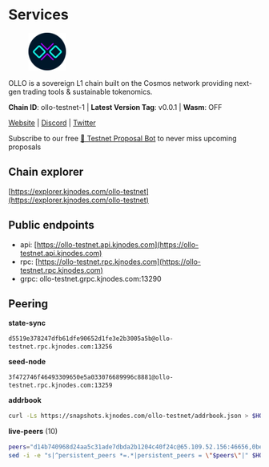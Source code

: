 # Services

<figure><img src="https://raw.githubusercontent.com/kj89/cosmos-images/main/logos/ollo.png" alt=""><figcaption></figcaption></figure>

OLLO is a sovereign L1 chain built on the Cosmos network providing  next-gen trading tools & sustainable tokenomics.

**Chain ID**: ollo-testnet-1 | **Latest Version Tag**: v0.0.1 | **Wasm**: OFF

[Website](https://www.ollostation.zone) | [Discord](https://discord.com/invite/GxBqZ9mSSm) | [Twitter](https://twitter.com/OLLOStation)



Subscribe to our free [🤖 Testnet Proposal Bot](https://t.me/kjnodes_testnet_proposal_bot) to never miss upcoming proposals


## Chain explorer
[https://explorer.kjnodes.com/ollo-testnet](https://explorer.kjnodes.com/ollo-testnet)

## Public endpoints

* api: [https://ollo-testnet.api.kjnodes.com](https://ollo-testnet.api.kjnodes.com)
* rpc: [https://ollo-testnet.rpc.kjnodes.com](https://ollo-testnet.rpc.kjnodes.com)
* grpc: ollo-testnet.grpc.kjnodes.com:13290

## Peering

**state-sync**

```text
d5519e378247dfb61dfe90652d1fe3e2b3005a5b@ollo-testnet.rpc.kjnodes.com:13256
```

**seed-node**

```text
3f472746f46493309650e5a033076689996c8881@ollo-testnet.rpc.kjnodes.com:13259
```

**addrbook**
```bash
curl -Ls https://snapshots.kjnodes.com/ollo-testnet/addrbook.json > $HOME/.ollo/config/addrbook.json
```

**live-peers** (10)
```bash
peers="d14b740968d24aa5c31ade7dbda2b1204c40f24c@65.109.52.156:46656,0bee9e500e51465917506b47691a8fb032100da9@94.130.200.168:32656,90ad9622ac54023fe4ee9824d77b5d3e3c25c245@162.55.234.70:54956,da8d3ca8e1c147f0037b1c43ad3de7174f5ec1b7@209.145.59.224:26656,dd577d8f2e997d7e70495640aff124ddb70d1a21@95.217.192.222:26656,42beefd08b5f8580177d1506220db3a548090262@65.108.195.29:26116,799dff05af5d30477f44c816753ff89104b2b8b5@116.202.227.117:32656,d6c5ff021b091a1fd93b9f811cf7fca0d31e8510@65.108.238.61:46656,7349272f712e713a957bf5349930e3439e98b518@167.235.27.69:20656,d5519e378247dfb61dfe90652d1fe3e2b3005a5b@65.109.68.190:13256"
sed -i -e "s|^persistent_peers *=.*|persistent_peers = \"$peers\"|" $HOME/.ollo/config/config.toml
```
